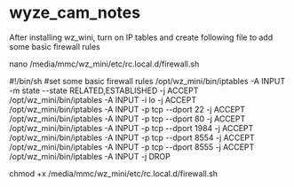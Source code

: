 # wyze_cam_notes

After installing wz_wini, turn on IP tables and create following file to add some basic firewall rules



nano /media/mmc/wz_mini/etc/rc.local.d/firewall.sh

#!/bin/sh
#set some basic firewall rules
/opt/wz_mini/bin/iptables -A INPUT -m state --state RELATED,ESTABLISHED -j ACCEPT
/opt/wz_mini/bin/iptables -A INPUT -i lo -j ACCEPT
/opt/wz_mini/bin/iptables -A INPUT -p tcp --dport 22 -j ACCEPT
/opt/wz_mini/bin/iptables -A INPUT -p tcp --dport 80 -j ACCEPT
/opt/wz_mini/bin/iptables -A INPUT -p tcp --dport 1984 -j ACCEPT
/opt/wz_mini/bin/iptables -A INPUT -p tcp --dport 8554 -j ACCEPT
/opt/wz_mini/bin/iptables -A INPUT -p tcp --dport 8555 -j ACCEPT
/opt/wz_mini/bin/iptables -A INPUT -j DROP


chmod +x /media/mmc/wz_mini/etc/rc.local.d/firewall.sh

